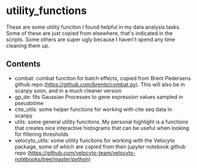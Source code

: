 # utility_functions

These are some utility funciton I found helpful in my data analysis tasks. Some of these are just copied from elsewhere, that's indicated in the scripts. Some others are super ugly because I haven't spend any time cleaning them up. 

## Contents
* combat: combat funciton for batch effects, copied from Brent Pedersens github repo (https://github.com/brentp/combat.py). This will also be in scanpy soon, and in a much cleaner version
* gp_de: fits Gaussian Processes to gene expression values sampled in pseudotime
* cite_utils: some helper functions for working with cite seq data in scanpy
* utils: some general utility funcitons. My personal highlight is a functions that creates nice interactive histograms that can be useful when looking for filtering thresholds
* velocyto_utils: some utility funcitons for working with the Velocyto package, some of which are copied from their jupyter notebook github repo (https://github.com/velocyto-team/velocyto-notebooks/tree/master/python)
